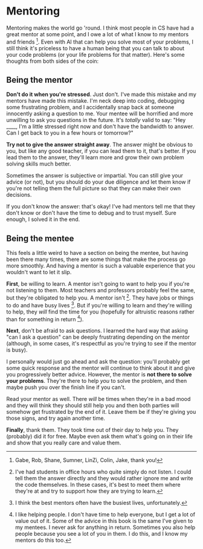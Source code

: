 # Mentoring

Mentoring makes the world go 'round. I think most people in CS have
had a great mentor at some point, and I owe a lot of what I know to
my mentors and friends [^ref1]. Even with AI that can help you solve 
most of your problems, I still think it's priceless to have a human being
that you can talk to about your code problems (or your life problems
for that matter). Here's some thoughts from both sides of the coin:

## Being the mentor

**Don't do it when you're stressed**. Just don't. I've made this
mistake and my mentors have made this mistake. I'm neck deep into coding,
debugging some frustrating problem, and I accidentally snap back at someone
innocently asking a question to me. Your mentee will be horrified and more
unwilling to ask you questions in the future. It's *totally* valid to say: 
"Hey ____, I'm a little stressed right now and don't have the bandwidth 
to answer. Can I get back to you in a few hours or tomorrow?"

**Try not to give the answer straight away**. The answer might be obvious
to you, but like any good teacher, if you can lead them to it, that's better.
If you lead them to the answer, they'll learn more and grow their own
problem solving skills much better.

Sometimes the answer is subjective or impartial. You can still give
your advice (or not), but you should do your due diligence and let them know
if you're not telling them the full picture so that they can make their own
decisions.

If you don't know the answer: that's okay! I've had mentors tell
me that they don't know or don't have the time to debug and to trust myself.
Sure enough, I solved it in the end.

## Being the mentee

This feels a little weird to have a section on being the mentee,
but having been there many times, there are some things that make
the process go more smoothly. And having a mentor is such a valuable
experience that you wouldn't want to let it slip.

**First**, be willing to learn. A mentor isn't going to want to help
you if you're not listening to them. Most teachers and professors probably
feel the same, but they're obligated to help you. A mentor isn't [^ref2]. 
They have jobs or things to do and have busy lives [^ref3]. But if you're
willing to learn and they're willing to help, they *will* find the time for
you (hopefully for altruistic reasons rather than for something in return [^ref4]).

**Next**, don't be afraid to ask questions. I learned the hard way that
asking "can I ask a question" can be deeply frustrating depending on the mentor
(although, in some cases, it's respectful as you're trying to see if the mentor is busy).

I personally would just go ahead and ask the question: you'll probably get some
quick response and the mentor will continue to think about it and give you progressively
better advice. However, the mentor is **not there to solve your problems**. They're there
to help *you* to solve the problem, and then maybe push you over the finish line if you can't.

Read your mentor as well. There *will* be times when they're in a bad mood and they will
think they should still help you and then both parties will somehow get frustrated by the end of it.
Leave them be if they're giving you those signs, and try again another time.

**Finally**, thank them. They took time out of their day to help you. They (probably) did
it for free. Maybe even ask them what's going on in their life and show that you
really care and value them.


[^ref1]: Gabe, Rob, Shane, Sumner, LinZi, Colin, Jake, thank you!

[^ref2]: I've had students in office hours who quite simply do not listen.
I could tell them the answer directly and they would rather ignore me and
write the code themselves. In these cases, it's best to meet them where 
they're at and try to support how they are trying to learn.

[^ref3]: I think the best mentors often have the busiest lives, unfortunately.

[^ref4]: I like helping people. I don't have time to help everyone, but I get
a lot of value out of it. Some of the advice in this book is the same I've given
to my mentees. I never ask for anything in return. Sometimes you also help people
because you see a lot of you in them. I do this, and I know my mentors do this too.
